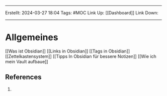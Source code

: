 
--- 
Erstellt: 2024-03-27    18:04 
Tags: #MOC 
Link Up: [[Dashboard]]
Link Down:

--- 
# Allgemeines
[[Was ist Obsidian]]
[[Links in Obsidian]]
[[Tags in Obsidian]]
[[Zettelkastensystem]]
[[Tipps In Obsidian für bessere Notizen]]
[[Wie ich mein Vault aufbaue]]

## References
1. 
